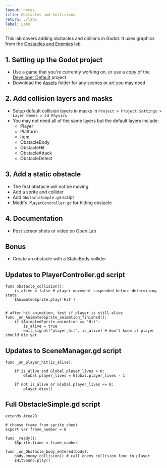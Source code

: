 ```yaml
---
layout: notes
title: Obstacles and Collisions
return: ./labs
label: Labs
---
```


This lab covers adding obstacles and collions in Godot.  It uses graphics from the [Obstacles and Enemies](2-4_Obstacles_and_Enemies) lab.

## 1. Setting up the Godot project
- Use a game that you're currently working on, or use a copy of the [Developer Default](./Developer_Default.zip) project
- Download the [Assets](./Assets.zip) folder for any scenes or art you may need

## 2. Add collision layers and masks
- Setup default collision layers in masks in `Project > Project Settings > Layer Names > 2d Physics`
- You may not need all of the same layers but the default layers include:
	- Player
	- Platform
	- Item
	- ObstacleBody
	- ObstacleHit
	- ObstacleAttack
	- ObstacleDetect

## 3. Add a static obstacle
- The first obstacle will not be moving
- Add a sprite and collider
- Add `ObstacleSimple.gd` script
- Modify `PlayerController.gd` for hitting obstacle

## 4. Documentation
- Post screen shots or video on Open Lab

## Bonus
- Create an obstacle with a StaticBody collider

## Updates to PlayerController.gd script
```
func obstacle_collision():
	is_alive = false # player movement suspended before determining state
	$AnimatedSprite.play('Hit')


# after hit animation, test if player is still alive
func _on_AnimatedSprite_animation_finished():
	if $AnimatedSprite.animation == 'Hit':
		is_alive = true
		emit_signal("player_hit", is_alive) # don't know if player should die yet
```

## Updates to SceneManager.gd script
```
func _on_player_hit(is_alive):
	
	if is_alive and Global.player_lives > 0:
		Global.player_lives = Global.player_lives - 1
		
	if not is_alive or Global.player_lives <= 0:
		player.dies()
```

## Full ObstacleSimple.gd script
```
extends Area2D

# choose frame from sprite sheet
export var frame_number = 0 

func _ready():
	$Sprite.frame = frame_number

func _on_Obstacle_body_entered(body):
	body.enemy_collision() # call enemy collision func in player
	$HitSound.play()
```

